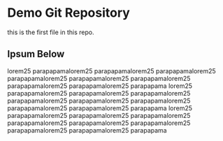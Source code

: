 # Demo Git Repository

this is the first file in this repo.

## Ipsum Below

lorem25 parapapamalorem25 parapapamalorem25 parapapamalorem25 parapapamalorem25 parapapamalorem25 parapapamalorem25 parapapamalorem25 parapapamalorem25 parapapama
lorem25 parapapamalorem25 parapapamalorem25 parapapamalorem25 parapapamalorem25 parapapamalorem25 parapapamalorem25 parapapamalorem25 parapapamalorem25 parapapama
lorem25 parapapamalorem25 parapapamalorem25 parapapamalorem25 parapapamalorem25 parapapamalorem25 parapapamalorem25 parapapamalorem25 parapapamalorem25 parapapama
